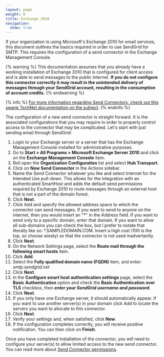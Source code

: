 ```yaml
---
layout: page
weight: 0
title: Exchange 2010
navigation:
  show: true
---
```


If your organization is using Microsoft's Exchange 2010 for email services, this document outlines the basics required in order to use SendGrid for SMTP. This requires the configuration of a send connector in the Exchange Management Console.


{% warning %}
This documentation assumes that you already have a working installation of Exchange 2010 that is configured for client access and is able to send messages to the public internet. **If you do not configure this connector correctly it may result in the unintended delivery of messages through your SendGrid account, resulting in the consumption of account credits.** 
{% endwarning %}

{% info %}
[For more information regarding Send Connectors, check out this swank TechNet documentation on the subject](http://technet.microsoft.com/en-us/library/aa998662.aspx). 
{% endinfo %}

The configuration of a new send connector is straight forward. It is the associated configurations that you may require in order to properly control access to the connector that may be complicated. Let's start with just sending email through SendGrid:

1.  Login to your Exchange server or a server that has the Exchange Management Console installed for administrative purposes.
2.  Go to **Start \> All Programs \> Microsoft Exchange Server 2010** and click on the **Exchange Management Console** item.
3.  Roll open the **Organization Configuration** list and select **Hub Transport**.
4.  Click on **New Send Connector** in the Actions sidebar.
5.  Name the Send Connector whatever you like and select Internet for the Intended Use pull-down. This allows for the integration with an authenticated SmartHost and adds the default send permissions required by Exchange 2010 to route messages through an external host that is not a part of the domain forest.
6.  Click **Next**.
7.  Click Add and specify the allowed address space to which the connector can send messages. If you want to send to anyone on the internet, then you would insert an "\*" in the Address field. If you want to send only to a specific domain, enter that domain. If you want to allow all sub-domains you can check the box, but I prefer to notate that literally like so: \*.SAMPLEDOMAIN.COM. Insert a high cost (100 is the top, so choose wisely) so that the connector is not used inadvertantly.
8.  Click **Next**.
9.  On the Network Settings page, select the **Route mail through the following smart hosts** item.
10. Click **Add**.
11. Select the **Fully qualified domain name (FQDN)** item, and enter: *smtp.sendgrid.net*
12. Click **Next**.
13. In the **Configure smart host authentication settings** page, select the **Basic Authentication** option and check the **Basic Authentication over TLS** checkbox, then ***enter your SendGrid username and password***.
14. Click **Next**.
15. If you only have one Exchange server, it should automatically appear. If you want to use another server(s) in your domain click Add to locate the servers you want to allocate to this connector.
16. Click **Next**.
17. Verify your settings and, when satisfied, click **New**.
18. If the configuration completes correctly, you will receive positive notification. You can then click on **Finish**.

Once you have completed installation of the connector, you will need to configure your server(s) to allow limited access to the new send connector. You can read more about [Send Connector permissions](http://technet.microsoft.com/en-us/library/aa998662(v=exchg.141).aspx).
